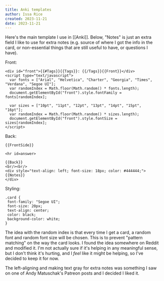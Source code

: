 ```yaml
---
title: Anki templates
author: Issa Rice
created: 2023-11-21
date: 2023-11-21
---
```

Here's the main template I use in [[Anki]]. Below, "Notes" is just an extra field I like to use for extra notes (e.g. source of where I got the info in the card, or non-essential things that are still useful to have, or questions I have).

Front:

```
<div id="front">{{#Tags}}{{Tags}}: {{/Tags}}{{Front}}</div>
<script type="text/javascript">
  var fonts = ["Arial", "Helvetica", "Charter", "Georgia", "Times", "Verdana", "Segoe UI"];
  var randomIndex = Math.floor(Math.random() * fonts.length);
  document.getElementById("front").style.fontFamily = fonts[randomIndex];

  var sizes = ["10pt", "11pt", "12pt", "13pt", "14pt", "15pt", "16pt"];
  var randomIndex = Math.floor(Math.random() * sizes.length);
  document.getElementById("front").style.fontSize = sizes[randomIndex];
</script>
```

Back:

```
{{FrontSide}}

<hr id=answer>

{{Back}}
<br/><br/>
<div style="text-align: left; font-size: 18px; color: #444444;">
{{Notes}}
</div>
```

Styling:

```
.card {
 font-family: "Segoe UI";
 font-size: 20px;
 text-align: center;
 color: black;
 background-color: white;
}
```

The idea with the random index is that every time I get a card, a random font and random font size will be chosen.  This is to prevent "pattern matching" on the way the card looks.  I found the idea somewhere on Reddit and modified it.  I'm not actually sure if it's helping in any meaningful sense, but I don't think it's hurting, and I *feel* like it might be helping, so I've decided to keep it for now.

The left-aligning and making text gray for extra notes was something I saw on one of Andy Matuschak's Patreon posts and I decided I liked it.